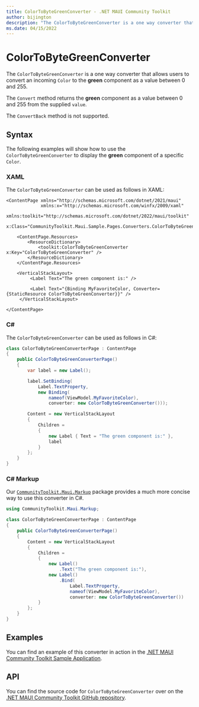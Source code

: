 ```yaml
---
title: ColorToByteGreenConverter - .NET MAUI Community Toolkit
author: bijington
description: "The ColorToByteGreenConverter is a one way converter that allows users to convert an incoming Color to the green component as a value between 0 and 255."
ms.date: 04/15/2022
---
```


# ColorToByteGreenConverter

The `ColorToByteGreenConverter` is a one way converter that allows users to convert an incoming `Color` to the **green** component as a value between 0 and 255.

The `Convert` method returns the **green** component as a value between 0 and 255 from the supplied `value`.

The `ConvertBack` method is not supported.

## Syntax

The following examples will show how to use the `ColorToByteGreenConverter` to display the **green** component of a specific `Color`.

### XAML

The `ColorToByteGreenConverter` can be used as follows in XAML:

```xaml
<ContentPage xmlns="http://schemas.microsoft.com/dotnet/2021/maui"
             xmlns:x="http://schemas.microsoft.com/winfx/2009/xaml"
             xmlns:toolkit="http://schemas.microsoft.com/dotnet/2022/maui/toolkit"
             x:Class="CommunityToolkit.Maui.Sample.Pages.Converters.ColorToByteGreenConverterPage">

    <ContentPage.Resources>
        <ResourceDictionary>
            <toolkit:ColorToByteGreenConverter x:Key="ColorToByteGreenConverter" />
        </ResourceDictionary>
    </ContentPage.Resources>

    <VerticalStackLayout>
         <Label Text="The green component is:" />

         <Label Text="{Binding MyFavoriteColor, Converter={StaticResource ColorToByteGreenConverter}}" />
     </VerticalStackLayout>

</ContentPage>
```

### C#

The `ColorToByteGreenConverter` can be used as follows in C#:

```csharp
class ColorToByteGreenConverterPage : ContentPage
{
    public ColorToByteGreenConverterPage()
    {
        var label = new Label();

 		label.SetBinding(
 			Label.TextProperty,
 			new Binding(
 				nameof(ViewModel.MyFavoriteColor),
 				converter: new ColorToByteGreenConverter()));

 		Content = new VerticalStackLayout
 		{
 			Children =
 			{
 				new Label { Text = "The green component is:" },
 				label
 			}
 		};
    }
}
```

### C# Markup

Our [`CommunityToolkit.Maui.Markup`](../markup/markup.md) package provides a much more concise way to use this converter in C#.

```csharp
using CommunityToolkit.Maui.Markup;

class ColorToByteGreenConverterPage : ContentPage
{
    public ColorToByteGreenConverterPage()
    {
        Content = new VerticalStackLayout
 		{
 			Children =
 			{
 				new Label()
 					.Text("The green component is:"),
 				new Label()
 					.Bind(
 						Label.TextProperty,
 						nameof(ViewModel.MyFavoriteColor),
 						converter: new ColorToByteGreenConverter())
 			}
 		};
    }
}
```

## Examples

You can find an example of this converter in action in the [.NET MAUI Community Toolkit Sample Application](https://github.com/CommunityToolkit/Maui/blob/main/samples/CommunityToolkit.Maui.Sample/Pages/Converters/ColorsConverterPage.xaml).

## API

You can find the source code for `ColorToByteGreenConverter` over on the [.NET MAUI Community Toolkit GitHub repository](https://github.com/CommunityToolkit/Maui/blob/main/src/CommunityToolkit.Maui/Converters/ColorToComponentConverter.shared.cs).

